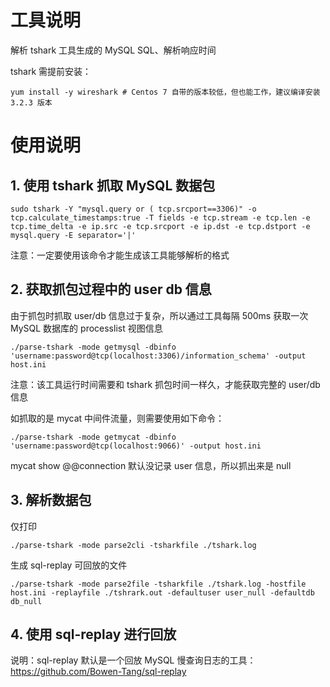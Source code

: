 # 工具说明
解析 tshark 工具生成的 MySQL SQL、解析响应时间

tshark 需提前安装：

```
yum install -y wireshark # Centos 7 自带的版本较低，但也能工作，建议编译安装 3.2.3 版本
```


# 使用说明
## 1. 使用 tshark 抓取 MySQL 数据包

```
sudo tshark -Y "mysql.query or ( tcp.srcport==3306)" -o tcp.calculate_timestamps:true -T fields -e tcp.stream -e tcp.len -e tcp.time_delta -e ip.src -e tcp.srcport -e ip.dst -e tcp.dstport -e mysql.query -E separator='|'
```
注意：一定要使用该命令才能生成该工具能够解析的格式
## 2. 获取抓包过程中的 user db 信息
由于抓包时抓取 user/db 信息过于复杂，所以通过工具每隔 500ms 获取一次 MySQL 数据库的 processlist 视图信息

```
./parse-tshark -mode getmysql -dbinfo 'username:password@tcp(localhost:3306)/information_schema' -output host.ini
```
注意：该工具运行时间需要和 tshark 抓包时间一样久，才能获取完整的 user/db 信息

如抓取的是 mycat 中间件流量，则需要使用如下命令：

```
./parse-tshark -mode getmycat -dbinfo 'username:password@tcp(localhost:9066)' -output host.ini

```
mycat show @@connection 默认没记录 user 信息，所以抓出来是 null
## 3. 解析数据包
仅打印

```
./parse-tshark -mode parse2cli -tsharkfile ./tshark.log
```
生成 sql-replay 可回放的文件

```
./parse-tshark -mode parse2file -tsharkfile ./tshark.log -hostfile host.ini -replayfile ./tshrark.out -defaultuser user_null -defaultdb db_null

```
## 4. 使用 sql-replay 进行回放
说明：sql-replay 默认是一个回放 MySQL 慢查询日志的工具：https://github.com/Bowen-Tang/sql-replay
